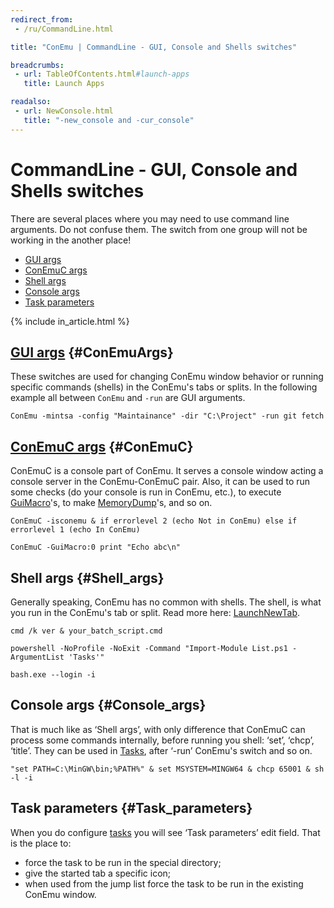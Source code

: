 ```yaml
---
redirect_from:
 - /ru/CommandLine.html

title: "ConEmu | CommandLine - GUI, Console and Shells switches"

breadcrumbs:
 - url: TableOfContents.html#launch-apps
   title: Launch Apps

readalso:
 - url: NewConsole.html
   title: "-new_console and -cur_console"
---
```


# CommandLine - GUI, Console and Shells switches

There are several places where you may need to use command line
arguments. Do not confuse them. The switch from one group will not
be working in the another place!

* [GUI args](#ConEmuArgs)
* [ConEmuC args](#ConEmuC)
* [Shell args](#Shell_args)
* [Console args](#Console_args)
* [Task parameters](#Task_parameters)

{% include in_article.html %}


## [GUI args](ConEmuArgs.html)   {#ConEmuArgs}

These switches are used for changing ConEmu window behavior or
running specific commands (shells) in the ConEmu's tabs or splits.
In the following example all between `ConEmu` and `-run` are GUI
arguments.

~~~
ConEmu -mintsa -config "Maintainance" -dir "C:\Project" -run git fetch
~~~



## [ConEmuC args](ConEmuC.html#ConEmuC_switches)   {#ConEmuC}

ConEmuC is a console part of ConEmu. It serves a console window
acting a console server in the ConEmu-ConEmuC pair. Also, it can be
used to run some checks (do your console is run in ConEmu, etc.), to
execute [GuiMacro](GuiMacro.html)'s, to make
[MemoryDump](MemoryDump.html)'s, and so on.

~~~
ConEmuC -isconemu & if errorlevel 2 (echo Not in ConEmu) else if errorlevel 1 (echo In ConEmu)
~~~

~~~
ConEmuC -GuiMacro:0 print "Echo abc\n"
~~~



## Shell args   {#Shell_args}

Generally speaking, ConEmu has no common with shells. The shell, is
what you run in the ConEmu's tab or split. Read more here:
[LaunchNewTab](LaunchNewTab.html).

~~~
cmd /k ver & your_batch_script.cmd
~~~

~~~
powershell -NoProfile -NoExit -Command "Import-Module List.ps1 -ArgumentList 'Tasks'"
~~~

~~~
bash.exe --login -i
~~~



## Console args   {#Console_args}

That is much like as ‘Shell args’, with only difference that ConEmuC can process some commands internally, before running you shell: ‘set’, ‘chcp’, ‘title’. They can be used in [Tasks](SettingsTasks.html), after ‘-run’ ConEmu's switch and so on.

~~~
"set PATH=C:\MinGW\bin;%PATH%" & set MSYSTEM=MINGW64 & chcp 65001 & sh -l -i
~~~


## Task parameters   {#Task_parameters}

When you do configure [tasks](SettingsTasks.html)
you will see ‘Task parameters’ edit field.
That is the place to:

* force the task to be run in the special directory;
* give the started tab a specific icon;
* when used from the jump list force the task to be run in the existing ConEmu window.
